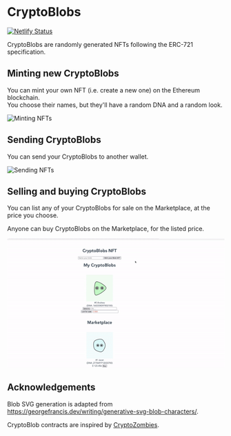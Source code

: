 # CryptoBlobs

[![Netlify Status](https://api.netlify.com/api/v1/badges/aee92005-5151-41bf-956b-4b49b29c24dc/deploy-status)](https://app.netlify.com/sites/cryptoblobs/deploys)

CryptoBlobs are randomly generated NFTs following the ERC-721 specification.

## Minting new CryptoBlobs
You can mint your own NFT (i.e. create a new one) on the Ethereum blockchain.  
You choose their names, but they'll have a random DNA and a random look.

![Minting NFTs](./docs/Minting.gif)

## Sending CryptoBlobs
You can send your CryptoBlobs to another wallet.

![Sending NFTs](./docs/Sending.gif)

## Selling and buying CryptoBlobs
You can list any of your CryptoBlobs for sale on the Marketplace, at the price you choose.

Anyone can buy CryptoBlobs on the Marketplace, for the listed price.

![Using the Marketplace to sell and buy NFTs](./docs/Marketplace.gif)

## Acknowledgements

Blob SVG generation is adapted from https://georgefrancis.dev/writing/generative-svg-blob-characters/.

CryptoBlob contracts are inspired by [CryptoZombies](https://cryptozombies.io/).
